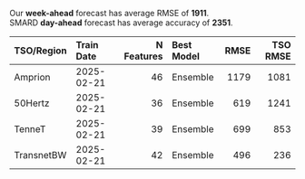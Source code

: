 
Our __week-ahead__ forecast has average RMSE of __1911__.  
SMARD __day-ahead__ forecast has average accuracy of __2351__. 
    
| TSO/Region   | Train Date   |   N Features | Best Model   |   RMSE |   TSO RMSE |
|:-------------|:-------------|-------------:|:-------------|-------:|-----------:|
| Amprion      | 2025-02-21   |           46 | Ensemble     |   1179 |       1081 |
| 50Hertz      | 2025-02-21   |           36 | Ensemble     |    619 |       1241 |
| TenneT       | 2025-02-21   |           39 | Ensemble     |    699 |        853 |
| TransnetBW   | 2025-02-21   |           42 | Ensemble     |    496 |        236 |